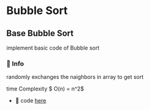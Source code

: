 # Bubble Sort
## Base Bubble Sort
implement basic code of Bubble sort


### :book: Info

randomly exchanges the naighbors in array to get sort

time Complexity
$ O(n) = n^2$
- :link:  code [here](Base/bubbleSort.ts)

